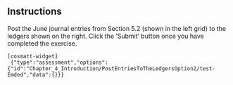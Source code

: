 ## Instructions

Post the June journal entries from Section 5.2 (shown in the left grid) to the ledgers shown on the right. Click the ‘Submit’ button once you have completed the exercise.

```
[cosmatt-widget]
 {"type":"assessment","options":{"id":"Chapter_4_Introduction/PostEntriesToTheLedgersOption2/test-Emded","data":{}}} 
```
